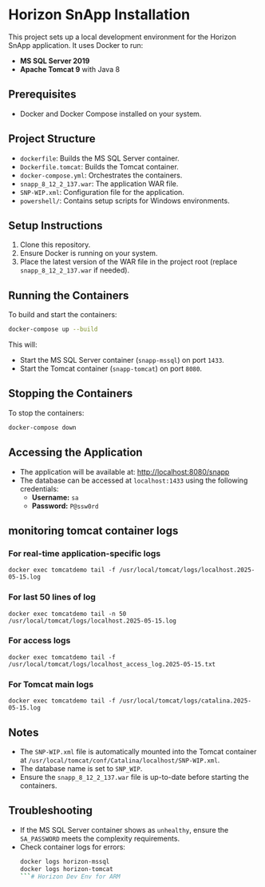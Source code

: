 # Horizon SnApp Installation

This project sets up a local development environment for the Horizon SnApp application. It uses Docker to run:

- **MS SQL Server 2019**
- **Apache Tomcat 9** with Java 8

## Prerequisites

- Docker and Docker Compose installed on your system.

## Project Structure

- `dockerfile`: Builds the MS SQL Server container.
- `Dockerfile.tomcat`: Builds the Tomcat container.
- `docker-compose.yml`: Orchestrates the containers.
- `snapp_8_12_2_137.war`: The application WAR file.
- `SNP-WIP.xml`: Configuration file for the application.
- `powershell/`: Contains setup scripts for Windows environments.

## Setup Instructions

1. Clone this repository.
2. Ensure Docker is running on your system.
3. Place the latest version of the WAR file in the project root (replace `snapp_8_12_2_137.war` if needed).

## Running the Containers

To build and start the containers:

```bash
docker-compose up --build
```

This will:
- Start the MS SQL Server container (`snapp-mssql`) on port `1433`.
- Start the Tomcat container (`snapp-tomcat`) on port `8080`.

## Stopping the Containers

To stop the containers:

```bash
docker-compose down
```

## Accessing the Application

- The application will be available at: [http://localhost:8080/snapp](http://localhost:8080/snapp)
- The database can be accessed at `localhost:1433` using the following credentials:
  - **Username:** `sa`
  - **Password:** `P@ssw0rd`

## monitoring tomcat container logs
### For real-time application-specific logs
`docker exec tomcatdemo tail -f /usr/local/tomcat/logs/localhost.2025-05-15.log`
### For last 50 lines of log
`docker exec tomcatdemo tail -n 50 /usr/local/tomcat/logs/localhost.2025-05-15.log`

### For access logs
`docker exec tomcatdemo tail -f /usr/local/tomcat/logs/localhost_access_log.2025-05-15.txt`

### For Tomcat main logs
`docker exec tomcatdemo tail -f /usr/local/tomcat/logs/catalina.2025-05-15.log`

## Notes

- The `SNP-WIP.xml` file is automatically mounted into the Tomcat container at `/usr/local/tomcat/conf/Catalina/localhost/SNP-WIP.xml`.
- The database name is set to `SNP_WIP`.
- Ensure the `snapp_8_12_2_137.war` file is up-to-date before starting the containers.

## Troubleshooting

- If the MS SQL Server container shows as `unhealthy`, ensure the `SA_PASSWORD` meets the complexity requirements.
- Check container logs for errors:
  ```bash
  docker logs horizon-mssql
  docker logs horizon-tomcat
  ```# Horizon Dev Env for ARM

